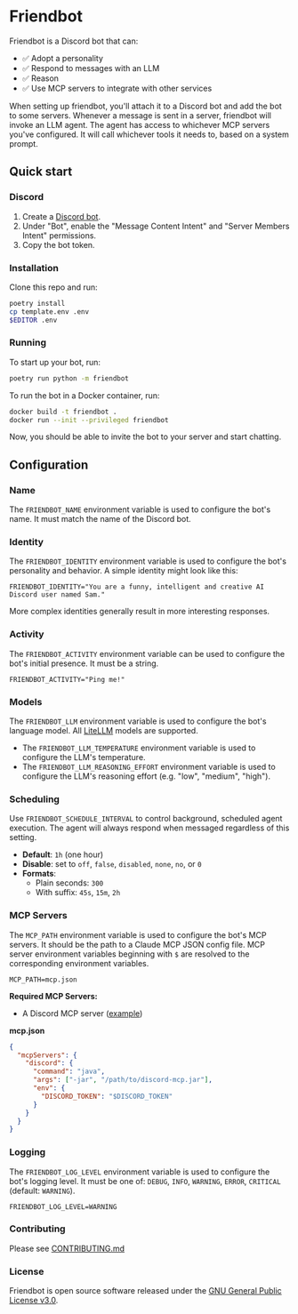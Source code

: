 # Friendbot

Friendbot is a Discord bot that can:

* :white_check_mark: Adopt a personality
* :white_check_mark: Respond to messages with an LLM
* :white_check_mark: Reason
* :white_check_mark: Use MCP servers to integrate with other services

When setting up friendbot, you'll attach it to a Discord bot and add the bot to some servers. Whenever a message is sent in a server, friendbot will invoke an LLM agent. The agent has access to whichever MCP servers you've configured. It will call whichever tools it needs to, based on a system prompt.

## Quick start

### Discord

1. Create a [Discord bot](https://discord.com/developers/docs/quick-start/getting-started).
2. Under "Bot", enable the "Message Content Intent" and "Server Members Intent" permissions.
3. Copy the bot token.

### Installation

Clone this repo and run:

```sh
poetry install
cp template.env .env
$EDITOR .env
```

### Running

To start up your bot, run:

```sh
poetry run python -m friendbot
```

To run the bot in a Docker container, run:

```sh
docker build -t friendbot .
docker run --init --privileged friendbot
```

Now, you should be able to invite the bot to your server and start chatting.

## Configuration

### Name

The `FRIENDBOT_NAME` environment variable is used to configure the bot's name. It must match the name of the Discord bot.

### Identity

The `FRIENDBOT_IDENTITY` environment variable is used to configure the bot's personality and behavior. A simple identity might look like this:

```
FRIENDBOT_IDENTITY="You are a funny, intelligent and creative AI Discord user named Sam."
```

More complex identities generally result in more interesting responses.

### Activity

The `FRIENDBOT_ACTIVITY` environment variable can be used to configure the bot's initial presence. It must be a string.

```
FRIENDBOT_ACTIVITY="Ping me!"
```

### Models

The `FRIENDBOT_LLM` environment variable is used to configure the bot's language model. All [LiteLLM](https://docs.litellm.ai/docs/providers) models are supported.
* The `FRIENDBOT_LLM_TEMPERATURE` environment variable is used to configure the LLM's temperature.
* The `FRIENDBOT_LLM_REASONING_EFFORT` environment variable is used to configure the LLM's reasoning effort (e.g. "low", "medium", "high").

### Scheduling

Use `FRIENDBOT_SCHEDULE_INTERVAL` to control background, scheduled agent execution. The agent will always respond when messaged regardless of this setting.

- **Default**: `1h` (one hour)
- **Disable**: set to `off`, `false`, `disabled`, `none`, `no`, or `0`
- **Formats**:
  - Plain seconds: `300`
  - With suffix: `45s`, `15m`, `2h`

### MCP Servers

The `MCP_PATH` environment variable is used to configure the bot's MCP servers. It should be the path to a Claude MCP JSON config file. MCP server environment variables beginning with `$` are resolved to the corresponding environment variables.

```
MCP_PATH=mcp.json
```

**Required MCP Servers:**

* A Discord MCP server ([example](https://github.com/SaseQ/discord-mcp))

**mcp.json**

```json
{
  "mcpServers": {
    "discord": {
      "command": "java",
      "args": ["-jar", "/path/to/discord-mcp.jar"],
      "env": {
        "DISCORD_TOKEN": "$DISCORD_TOKEN"
      }
    }
  }
}
```

### Logging

The `FRIENDBOT_LOG_LEVEL` environment variable is used to configure the bot's logging level. It must be one of: `DEBUG`, `INFO`, `WARNING`, `ERROR`, `CRITICAL` (default: `WARNING`).

```
FRIENDBOT_LOG_LEVEL=WARNING
```

### Contributing

Please see [CONTRIBUTING.md](CONTRIBUTING.md)

### License

Friendbot is open source software released under the [GNU General Public License v3.0](LICENSE).
